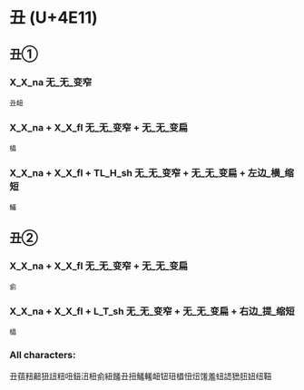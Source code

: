 # 丑 (U+4E11) 

## 丑①

### X_X_na 无_无_变窄
`丑衄`

### X_X_na + X_X_fl 无_无_变窄 + 无_无_变扁
`橻`

### X_X_na + X_X_fl + TL_H_sh 无_无_变窄 + 无_无_变扁 + 左边_横_缩短
`鱃`

## 丑②

### X_X_na + X_X_fl 无_无_变窄 + 无_无_变扁
`侴`

### X_X_na + X_X_fl + L_T_sh 无_无_变窄 + 无_无_变扁 + 右边_提_缩短
`橻`

### All characters:
丑莥䂇䶊狃䚼粈吜鈕沑杻侴紐饈丑扭鱃䡭衄钮㺲橻忸炄馐羞䖡䛝峱䏔妞纽靵
